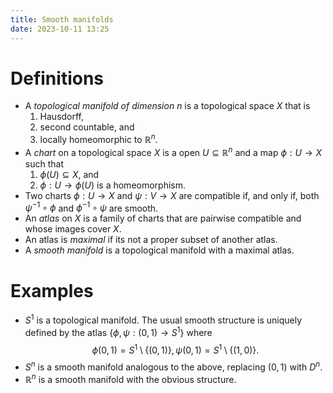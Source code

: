 ```yaml
---
title: Smooth manifolds
date: 2023-10-11 13:25
---
```

# Definitions

- A *topological manifold of dimension $n$* is a topological space $X$
  that is
  1. Hausdorff,
  2. second countable, and
  3. locally homeomorphic to $\mathbb{R}^n$.
- A *chart* on a topological space $X$ is a open $U\subseteq\mathbb{R}^n$
  and a map $\phi:U\to X$ such that
  1. $\phi\left({U}\right)\subseteq X$, and
  2. $\phi:U\to\phi(U)$ is a homeomorphism.
- Two charts $\phi:U\to X$ and $\psi:V\to X$ are compatible if, and only if,
  both ${\psi}^{-1}\circ\phi$ and ${\phi}^{-1}\circ\psi$ are smooth.
- An *atlas* on $X$ is a family of charts that are pairwise compatible and
  whose images cover $X$.
- An atlas is *maximal* if its not a proper subset of another atlas.
- A *smooth manifold* is a topological manifold with a maximal atlas.

# Examples

- $S^1$ is a topological manifold. The usual smooth structure is uniquely
  defined by the atlas $\left\lbrace{\phi,\psi:\left({0,1}\right)}\to
  S^1\right\rbrace$ where
  $$
  \phi(0,1)= S^1\setminus\left\lbrace{(0,1)}\right\rbrace,
  \psi(0,1)=S^1\setminus\left\lbrace{(1,0)}\right\rbrace.
  $$
- $S^n$ is a smooth manifold analogous to the above, replacing $(0,1)$ with
  $D^n$.
- $\mathbb{R}^n$ is a smooth manifold with the obvious structure.
